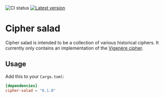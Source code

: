 ![CI status](https://github.com/LimeEng/cipher-salad/workflows/CI/badge.svg)
[![Latest version](https://img.shields.io/crates/v/cipher-salad.svg)](https://crates.io/crates/cipher-salad)

# Cipher salad

Cipher salad is intended to be a collection of various historical ciphers. It currently only contains an implementation of the [Vigenère cipher](https://en.wikipedia.org/wiki/Vigen%C3%A8re_cipher).

## Usage

Add this to your `Cargo.toml`:

```toml
[dependencies]
cipher-salad = "0.1.0"
```
